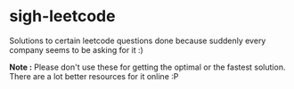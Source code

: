 # sigh-leetcode

Solutions to certain leetcode questions done because suddenly every company seems to be asking for it :)

**Note :** Please don't use these for getting the optimal or the fastest solution. There are a lot better resources for it online :P
